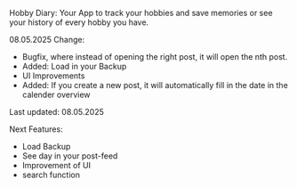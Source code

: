 Hobby Diary:
Your App to track your hobbies and save memories or see your history of every hobby you have.

08.05.2025 Change:
  - Bugfix, where instead of opening the right post, it will open the nth post.
  - Added: Load in your Backup
  - UI Improvements
  - Added: If you create a new post, it will automatically fill in the date in the calender overview

Last updated: 08.05.2025

Next Features:
- Load Backup
- See day in your post-feed
- Improvement of UI
- search function
